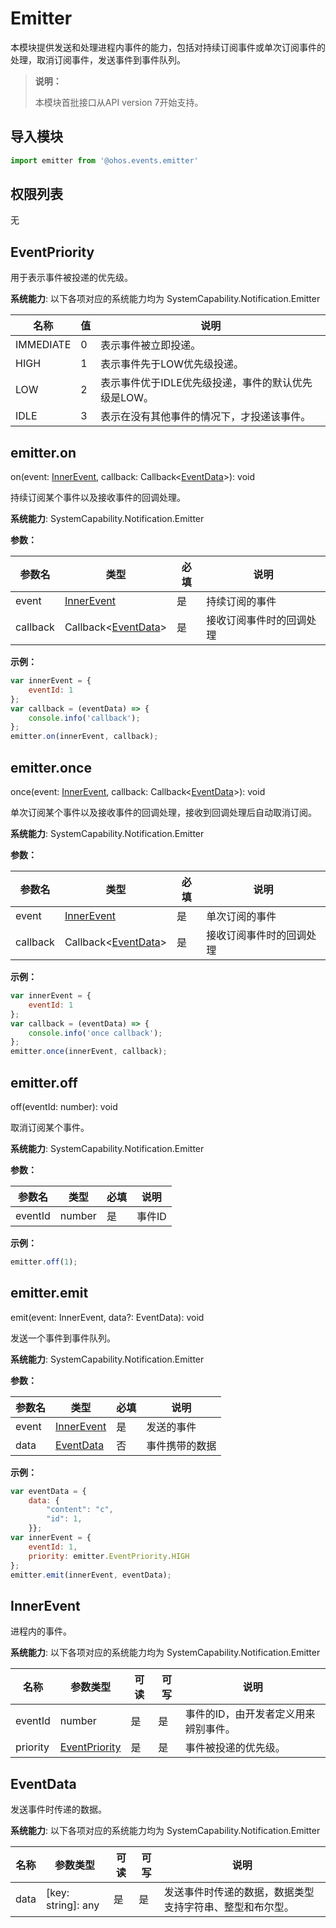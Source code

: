 # Emitter

本模块提供发送和处理进程内事件的能力，包括对持续订阅事件或单次订阅事件的处理，取消订阅事件，发送事件到事件队列。

> **说明：**
>
> 本模块首批接口从API version 7开始支持。

## 导入模块

```javascript
import emitter from '@ohos.events.emitter'
```

## 权限列表

无

## EventPriority

用于表示事件被投递的优先级。

**系统能力**:  以下各项对应的系统能力均为 SystemCapability.Notification.Emitter

| 名称      | 值   | 说明                                              |
| --------- | ---- | ------------------------------------------------- |
| IMMEDIATE | 0    | 表示事件被立即投递。                                |
| HIGH      | 1    | 表示事件先于LOW优先级投递。                         |
| LOW       | 2    | 表示事件优于IDLE优先级投递，事件的默认优先级是LOW。   |
| IDLE      | 3    | 表示在没有其他事件的情况下，才投递该事件。            |

## emitter.on

on(event: [InnerEvent](#innerevent), callback: Callback\<[EventData](#eventdata)\>): void

持续订阅某个事件以及接收事件的回调处理。

**系统能力**: SystemCapability.Notification.Emitter

**参数：**

| 参数名   | 类型                                | 必填 | 说明                     |
| -------- | ----------------------------------- | ---- | ------------------------ |
| event    | [InnerEvent](#innerevent)           | 是   | 持续订阅的事件           |
| callback | Callback\<[EventData](#eventdata)\> | 是   | 接收订阅事件时的回调处理 |

**示例：**

```javascript
var innerEvent = {
    eventId: 1
};
var callback = (eventData) => {
    console.info('callback');
};
emitter.on(innerEvent, callback);
```

## emitter.once

once(event: [InnerEvent](#innerevent), callback: Callback\<[EventData](#eventdata)\>): void

单次订阅某个事件以及接收事件的回调处理，接收到回调处理后自动取消订阅。

**系统能力**: SystemCapability.Notification.Emitter

**参数：**

| 参数名   | 类型                                | 必填 | 说明                     |
| -------- | ----------------------------------- | ---- | ------------------------ |
| event    | [InnerEvent](#innerevent)           | 是   | 单次订阅的事件           |
| callback | Callback\<[EventData](#eventdata)\> | 是   | 接收订阅事件时的回调处理 |

**示例：**

```javascript
var innerEvent = {
    eventId: 1
};
var callback = (eventData) => {
    console.info('once callback');
};
emitter.once(innerEvent, callback);
```

## emitter.off

off(eventId: number): void

取消订阅某个事件。

**系统能力**: SystemCapability.Notification.Emitter

**参数：**

| 参数名  | 类型   | 必填 | 说明   |
| ------- | ------ | ---- | ------ |
| eventId | number | 是   | 事件ID |

**示例：**

```javascript
emitter.off(1);
```

## emitter.emit

emit(event: InnerEvent, data?: EventData): void

发送一个事件到事件队列。

**系统能力**: SystemCapability.Notification.Emitter

**参数：**

| 参数名 | 类型                      | 必填 | 说明           |
| ------ | ------------------------- | ---- | -------------- |
| event  | [InnerEvent](#innerevent) | 是   | 发送的事件     |
| data   | [EventData](#eventdata)   | 否   | 事件携带的数据 |

**示例：**

```javascript
var eventData = {
    data: {
        "content": "c",
        "id": 1,
    }};
var innerEvent = {
    eventId: 1,
    priority: emitter.EventPriority.HIGH
};
emitter.emit(innerEvent, eventData);
```

## InnerEvent

进程内的事件。

**系统能力**: 以下各项对应的系统能力均为 SystemCapability.Notification.Emitter

| 名称     | 参数类型                        | 可读 | 可写 | 说明                               |
| -------- | ------------------------------- | ---- | ---- | ---------------------------------- |
| eventId  | number                          | 是   | 是   | 事件的ID，由开发者定义用来辨别事件。 |
| priority | [EventPriority](#eventpriority) | 是   | 是   | 事件被投递的优先级。         |

## EventData

发送事件时传递的数据。

**系统能力**: 以下各项对应的系统能力均为 SystemCapability.Notification.Emitter

| 名称 | 参数类型           | 可读 | 可写 | 说明           |
| ---- | ------------------ | ---- | ---- | -------------- |
| data | [key: string]: any | 是   | 是   | 发送事件时传递的数据，数据类型支持字符串、整型和布尔型。 |
